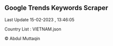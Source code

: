 

## Google Trends Keywords Scraper 
 
Last Update 15-02-2023 , 13:46:05

Country List :
VIETNAM.json



© Abdul Muttaqin 
